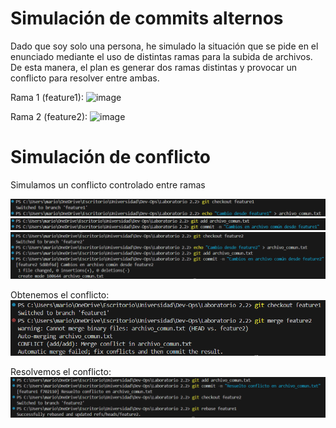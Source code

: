 # Simulación de commits alternos

Dado que soy solo una persona, he simulado la situación que se pide en el enunciado mediante el uso de distintas ramas para la subida de archivos.
De esta manera, el plan es generar dos ramas distintas y provocar un conflicto para resolver entre ambas.

Rama 1 (feature1):
![image](https://github.com/user-attachments/assets/d4265046-57a5-4587-bdb2-f16c6d10aef1)


Rama 2 (feature2):
![image](https://github.com/user-attachments/assets/16c3a671-6f61-43e4-9597-ee1226aa2041)


# Simulación de conflicto

Simulamos un conflicto controlado entre ramas

![conflicto1](imagenes\image-2.png)
![conflicto2](imagenes\image-3.png)
![conflicto3](imagenes\image-4.png)

Obtenemos el conflicto:
![conflicto4](imagenes\image-5.png)

Resolvemos el conflicto:
![resolucion](imagenes\image-6.png)
